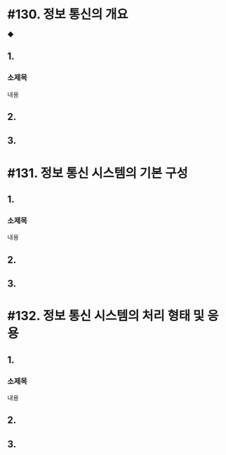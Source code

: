 # #130. 정보 통신의 개요

◆ 

## 1.

### 소제목

내용

## 2.

## 3.

# #131. 정보 통신 시스템의 기본 구성

## 1.

### 소제목

내용

## 2.

## 3.

# #132. 정보 통신 시스템의 처리 형태 및 응용

## 1.

### 소제목

내용

## 2.

## 3.